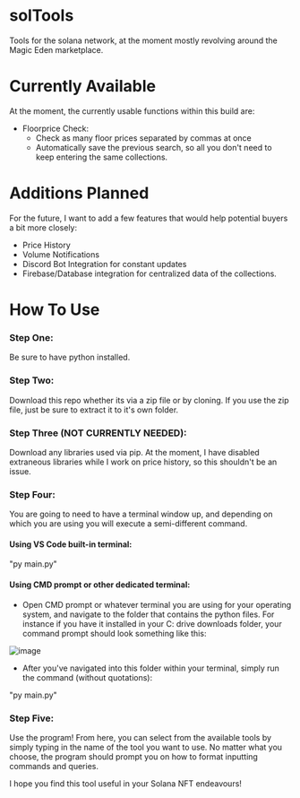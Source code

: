 # solTools
Tools for the solana network, at the moment mostly revolving around the Magic Eden marketplace.

# Currently Available
At the moment, the currently usable functions within this build are:
 - Floorprice Check:
      - Check as many floor prices separated by commas at once
      - Automatically save the previous search, so all you don't need to keep entering the same collections.

# Additions Planned
For the future, I want to add a few features that would help potential buyers a bit more closely:
- Price History
- Volume Notifications
- Discord Bot Integration for constant updates
- Firebase/Database integration for centralized data of the collections.

# How To Use

### Step One: 
Be sure to have python installed.

### Step Two:
Download this repo whether its via a zip file or by cloning. If you use the zip file, just be sure to extract it to it's own folder.

### Step Three (NOT CURRENTLY NEEDED): 
Download any libraries used via pip. At the moment, I have disabled extraneous libraries while I work on price history, so this shouldn't be an issue.

### Step Four: 
You are going to need to have a terminal window up, and depending on which you are using you will execute a semi-different command.

#### Using VS Code built-in terminal:
"py main.py"

#### Using CMD prompt or other dedicated terminal:
- Open CMD prompt or whatever terminal you are using for your operating system, and navigate to the folder that contains the python files. For instance if you have it installed in your C: drive downloads folder, your command prompt should look something like this:

![image](https://user-images.githubusercontent.com/73611619/168404721-ccc52af3-cc1a-40df-ba33-eebf3eeabbd7.png)

- After you've navigated into this folder within your terminal, simply run the command (without quotations):

"py main.py"

### Step Five:
Use the program!
From here, you can select from the available tools by simply typing in the name of the tool you want to use.
No matter what you choose, the program should prompt you on how to format inputting commands and queries.

I hope you find this tool useful in your Solana NFT endeavours!
